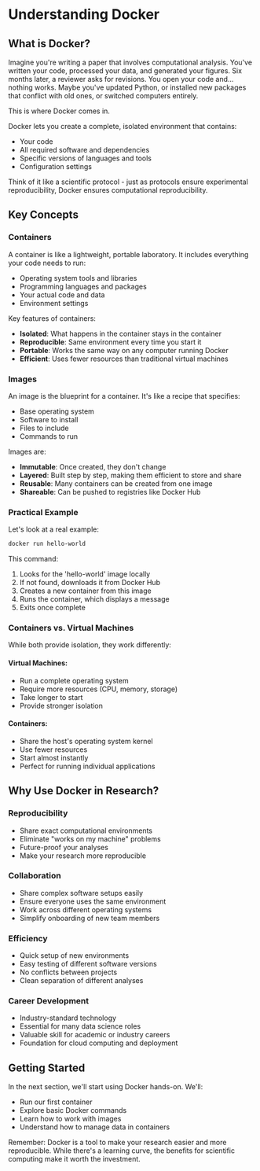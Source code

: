 # Understanding Docker

## What is Docker?

Imagine you're writing a paper that involves computational analysis. You've written your code, processed your data, and generated your figures. Six months later, a reviewer asks for revisions. You open your code and... nothing works. Maybe you've updated Python, or installed new packages that conflict with old ones, or switched computers entirely.

This is where Docker comes in.

Docker lets you create a complete, isolated environment that contains:
- Your code
- All required software and dependencies
- Specific versions of languages and tools
- Configuration settings

Think of it like a scientific protocol - just as protocols ensure experimental reproducibility, Docker ensures computational reproducibility.

## Key Concepts

### Containers
A container is like a lightweight, portable laboratory. It includes everything your code needs to run:
- Operating system tools and libraries
- Programming languages and packages
- Your actual code and data
- Environment settings

Key features of containers:
- **Isolated**: What happens in the container stays in the container
- **Reproducible**: Same environment every time you start it
- **Portable**: Works the same way on any computer running Docker
- **Efficient**: Uses fewer resources than traditional virtual machines

### Images
An image is the blueprint for a container. It's like a recipe that specifies:
- Base operating system
- Software to install
- Files to include
- Commands to run

Images are:
- **Immutable**: Once created, they don't change
- **Layered**: Built step by step, making them efficient to store and share
- **Reusable**: Many containers can be created from one image
- **Shareable**: Can be pushed to registries like Docker Hub

### Practical Example

Let's look at a real example:

```bash
docker run hello-world
```

This command:
1. Looks for the 'hello-world' image locally
2. If not found, downloads it from Docker Hub
3. Creates a new container from this image
4. Runs the container, which displays a message
5. Exits once complete

### Containers vs. Virtual Machines

While both provide isolation, they work differently:

#### Virtual Machines:
- Run a complete operating system
- Require more resources (CPU, memory, storage)
- Take longer to start
- Provide stronger isolation

#### Containers:
- Share the host's operating system kernel
- Use fewer resources
- Start almost instantly
- Perfect for running individual applications

## Why Use Docker in Research?

### Reproducibility
- Share exact computational environments
- Eliminate "works on my machine" problems
- Future-proof your analyses
- Make your research more reproducible

### Collaboration
- Share complex software setups easily
- Ensure everyone uses the same environment
- Work across different operating systems
- Simplify onboarding of new team members

### Efficiency
- Quick setup of new environments
- Easy testing of different software versions
- No conflicts between projects
- Clean separation of different analyses

### Career Development
- Industry-standard technology
- Essential for many data science roles
- Valuable skill for academic or industry careers
- Foundation for cloud computing and deployment

## Getting Started

In the next section, we'll start using Docker hands-on. We'll:
- Run our first container
- Explore basic Docker commands
- Learn how to work with images
- Understand how to manage data in containers

Remember: Docker is a tool to make your research easier and more reproducible. While there's a learning curve, the benefits for scientific computing make it worth the investment.